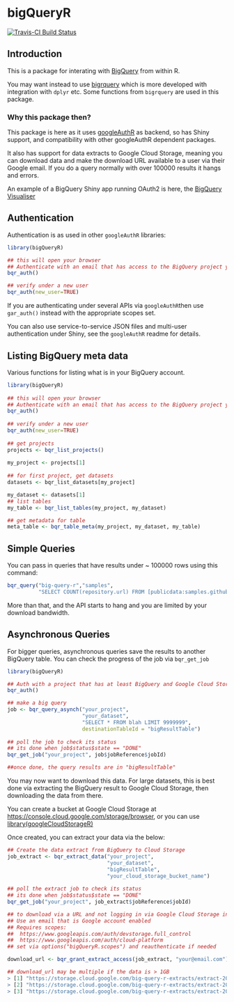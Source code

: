 # bigQueryR
[![Travis-CI Build Status](https://travis-ci.org/MarkEdmondson1234/bigQueryR.svg?branch=master)](https://travis-ci.org/MarkEdmondson1234/bigQueryR)

## Introduction 

This is a package for interating with [BigQuery](https://cloud.google.com/bigquery/) from within R.

You may want instead to use [bigrquery](https://github.com/hadley/bigrquery) which is more developed with integration with `dplyr` etc. Some functions from `bigrquery` are used in this package.

### Why this package then?

This package is here as it uses [googleAuthR](https://github.com/MarkEdmondson1234/googleAuthR) as backend, so has Shiny support, and compatibility with other googleAuthR dependent packages.

It also has support for data extracts to Google Cloud Storage, meaning you can download data and make the download URL available to a user via their Google email. If you do a query normally with over 100000 results it hangs and errors. 

An example of a BigQuery Shiny app running OAuth2 is here, the [BigQuery Visualiser](https://mark.shinyapps.io/bigquery-viz/)

## Authentication

Authentication is as used in other `googleAuthR` libraries:

```r
library(bigQueryR)

## this will open your browser
## Authenticate with an email that has access to the BigQuery project you need
bqr_auth()

## verify under a new user
bqr_auth(new_user=TRUE)
```

If you are authenticating under several APIs via `googleAuthR`then use `gar_auth()` instead with the appropriate scopes set.

You can also use service-to-service JSON files and multi-user authentication under Shiny, see the `googleAuthR` readme for details.

## Listing BigQuery meta data

Various functions for listing what is in your BigQuery account.

```r
library(bigQueryR)
  
## this will open your browser
## Authenticate with an email that has access to the BigQuery project you need
bqr_auth()
  
## verify under a new user
bqr_auth(new_user=TRUE)
  
## get projects
projects <- bqr_list_projects()
  
my_project <- projects[1]
  
## for first project, get datasets
datasets <- bqr_list_datasets[my_project]

my_dataset <- datasets[1]
## list tables
my_table <- bqr_list_tables(my_project, my_dataset)

## get metadata for table
meta_table <- bqr_table_meta(my_project, my_dataset, my_table)

```

## Simple Queries

You can pass in queries that have results under ~ 100000 rows using this command:

```r
bqr_query("big-query-r","samples",
          "SELECT COUNT(repository.url) FROM [publicdata:samples.github_nested]")
```

More than that, and the API starts to hang and you are limited by your download bandwidth.

## Asynchronous Queries

For bigger queries, asynchronous queries save the results to another BigQuery table.  You can check the progress of the job via `bqr_get_job`

```r
library(bigQueryR)

## Auth with a project that has at least BigQuery and Google Cloud Storage scope
bqr_auth()

## make a big query
job <- bqr_query_asynch("your_project", 
                        "your_dataset",
                        "SELECT * FROM blah LIMIT 9999999", 
                        destinationTableId = "bigResultTable")
                        
## poll the job to check its status
## its done when job$status$state == "DONE"
bqr_get_job("your_project", job$jobReference$jobId)

##once done, the query results are in "bigResultTable"
```

You may now want to download this data.  For large datasets, this is best done via extracting the BigQuery result to Google Cloud Storage, then downloading the data from there. 

You can create a bucket at Google Cloud Storage at <https://console.cloud.google.com/storage/browser>, or you can use [library(googleCloudStorageR)](https://github.com/MarkEdmondson1234/googleCloudStorageR)

Once created, you can extract your data via the below:

```r
## Create the data extract from BigQuery to Cloud Storage
job_extract <- bqr_extract_data("your_project",
                                "your_dataset",
                                "bigResultTable",
                                "your_cloud_storage_bucket_name")
                                
## poll the extract job to check its status
## its done when job$status$state == "DONE"
bqr_get_job("your_project", job_extract$jobReference$jobId)

## to download via a URL and not logging in via Google Cloud Storage interface:
## Use an email that is Google account enabled
## Requires scopes:
##  https://www.googleapis.com/auth/devstorage.full_control
##  https://www.googleapis.com/auth/cloud-platform
## set via options("bigQueryR.scopes") and reauthenticate if needed

download_url <- bqr_grant_extract_access(job_extract, "your@email.com")

## download_url may be multiple if the data is > 1GB
> [1] "https://storage.cloud.google.com/big-query-r-extracts/extract-20160311112410-000000000000.csv"
> [2] "https://storage.cloud.google.com/big-query-r-extracts/extract-20160311112410-000000000001.csv"
> [3] "https://storage.cloud.google.com/big-query-r-extracts/extract-20160311112410-000000000002.csv"

```
